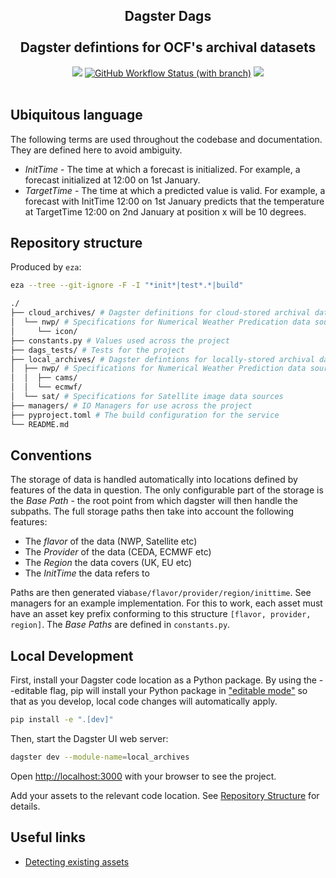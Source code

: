 <h2 align="center">
Dagster Dags
<br>
<br>
Dagster defintions for OCF's archival datasets
</h2>

<div align="center">

<a href="https://github.com/openclimatefix/dagster-dags/graphs/contributors" alt="Contributors">
    <img src="https://img.shields.io/github/contributors/openclimatefix/dagster-dags?style=for-the-badge&color=FFFFFF" /></a>
<a href="https://github.com/openclimatefix/dagster-dags/actions/workflows/ci.yml" alt="Workflows">
    <img alt="GitHub Workflow Status (with branch)" src="https://img.shields.io/github/actions/workflow/status/openclimatefix/dagster-dags/ci.yml?branch=main&style=for-the-badge&color=FFD053"></a>
<a href="https://github.com/openclimatefix/dagster-dags/issues?q=is%3Aissue+is%3Aopen+sort%3Aupdated-desc" alt="Issues">
    <img src="https://img.shields.io/github/issues/openclimatefix/dagster-dags?style=for-the-badge&color=FFAC5F"></a>
</div>

<br>


## Ubiquitous language

The following terms are used throughout the codebase and documentation. They are defined here to avoid ambiguity.

 - *InitTime* - The time at which a forecast is initialized. For example, a forecast initialized at 12:00 on 1st January.
 - *TargetTime* - The time at which a predicted value is valid. For example, a forecast with InitTime 12:00 on 1st January predicts that the temperature at TargetTime 12:00 on 2nd January at position x will be 10 degrees.


## Repository structure

Produced by `eza`:
```sh
eza --tree --git-ignore -F -I "*init*|test*.*|build"
```

```sh
./
├── cloud_archives/ # Dagster definitions for cloud-stored archival datasets
│  └── nwp/ # Specifications for Numerical Weather Predication data sources
│     └── icon/ 
├── constants.py # Values used across the project
├── dags_tests/ # Tests for the project
├── local_archives/ # Dagster defintions for locally-stored archival datasets
│  ├── nwp/ # Specifications for Numerical Weather Prediction data source
│  │  ├── cams/
│  │  └── ecmwf/
│  └── sat/ # Specifications for Satellite image data sources
├── managers/ # IO Managers for use across the project
├── pyproject.toml # The build configuration for the service
└── README.md
```

## Conventions

The storage of data is handled automatically into locations defined by features of the data in question. The only configurable
part of the storage is the *Base Path* - the root point from which dagster will then handle the subpaths. The full storage paths
then take into account the following features:
 - The *flavor* of the data (NWP, Satellite etc)
 - The *Provider* of the data (CEDA, ECMWF etc)
 - The *Region* the data covers (UK, EU etc)
 - The *InitTime* the data refers to

Paths are then generated via`base/flavor/provider/region/inittime`. See managers for an example implementation.
For this to work, each asset must have an asset key prefix conforming to this structure `[flavor, provider, region]`.
The *Base Paths* are defined in `constants.py`.


## Local Development

First, install your Dagster code location as a Python package. By using the --editable flag, pip will install your Python package in ["editable mode"](https://pip.pypa.io/en/latest/topics/local-project-installs/#editable-installs) so that as you develop, local code changes will automatically apply.

```bash
pip install -e ".[dev]"
```

Then, start the Dagster UI web server:

```bash
dagster dev --module-name=local_archives
```

Open [http://localhost:3000](http://localhost:3000) with your browser to see the project.

Add your assets to the relevant code location. See [Repository Structure](#repository-structure) for details.


## Useful links

- [Detecting existing assets](https://github.com/dagster-io/dagster/discussions/17847)

